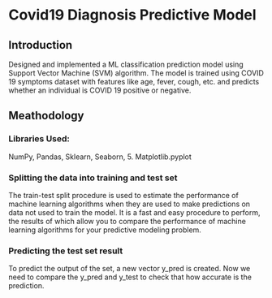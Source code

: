 # Covid19 Diagnosis Predictive Model

## Introduction
Designed and implemented a ML classification prediction model using Support Vector Machine (SVM) algorithm. The model is trained using COVID 19 symptoms dataset with features like age, fever, cough, etc. and predicts whether an individual is COVID 19 positive or negative.

## Meathodology

### Libraries Used: 
NumPy, Pandas, Sklearn, Seaborn, 5.	Matplotlib.pyplot

### Splitting the data into training and test set
The train-test split procedure is used to estimate the performance of machine learning algorithms when they are used to make predictions on data not used to train the model. It is a fast and easy procedure to perform, the results of which allow you to compare the performance of machine learning algorithms for your predictive modeling problem. 

### Predicting the test set result
To predict the output of the set, a new vector y_pred is created. Now we need to compare the y_pred and y_test to check that how accurate is the prediction.


